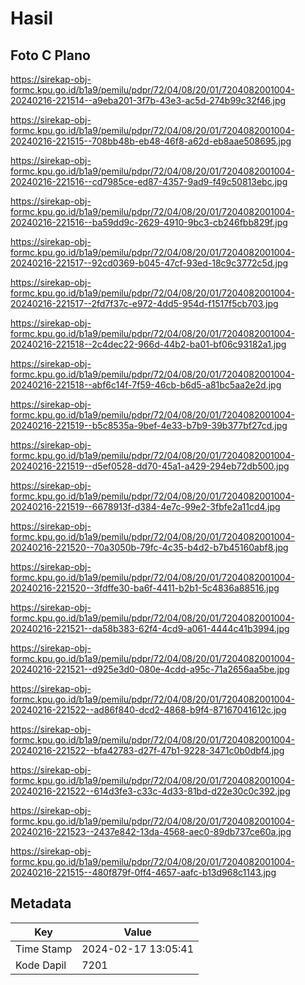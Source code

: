# Hasil

## Foto C Plano

https://sirekap-obj-formc.kpu.go.id/b1a9/pemilu/pdpr/72/04/08/20/01/7204082001004-20240216-221514--a9eba201-3f7b-43e3-ac5d-274b99c32f46.jpg

https://sirekap-obj-formc.kpu.go.id/b1a9/pemilu/pdpr/72/04/08/20/01/7204082001004-20240216-221515--708bb48b-eb48-46f8-a62d-eb8aae508695.jpg

https://sirekap-obj-formc.kpu.go.id/b1a9/pemilu/pdpr/72/04/08/20/01/7204082001004-20240216-221516--cd7985ce-ed87-4357-9ad9-f49c50813ebc.jpg

https://sirekap-obj-formc.kpu.go.id/b1a9/pemilu/pdpr/72/04/08/20/01/7204082001004-20240216-221516--ba59dd9c-2629-4910-9bc3-cb246fbb829f.jpg

https://sirekap-obj-formc.kpu.go.id/b1a9/pemilu/pdpr/72/04/08/20/01/7204082001004-20240216-221517--92cd0369-b045-47cf-93ed-18c9c3772c5d.jpg

https://sirekap-obj-formc.kpu.go.id/b1a9/pemilu/pdpr/72/04/08/20/01/7204082001004-20240216-221517--2fd7f37c-e972-4dd5-954d-f1517f5cb703.jpg

https://sirekap-obj-formc.kpu.go.id/b1a9/pemilu/pdpr/72/04/08/20/01/7204082001004-20240216-221518--2c4dec22-966d-44b2-ba01-bf06c93182a1.jpg

https://sirekap-obj-formc.kpu.go.id/b1a9/pemilu/pdpr/72/04/08/20/01/7204082001004-20240216-221518--abf6c14f-7f59-46cb-b6d5-a81bc5aa2e2d.jpg

https://sirekap-obj-formc.kpu.go.id/b1a9/pemilu/pdpr/72/04/08/20/01/7204082001004-20240216-221519--b5c8535a-9bef-4e33-b7b9-39b377bf27cd.jpg

https://sirekap-obj-formc.kpu.go.id/b1a9/pemilu/pdpr/72/04/08/20/01/7204082001004-20240216-221519--d5ef0528-dd70-45a1-a429-294eb72db500.jpg

https://sirekap-obj-formc.kpu.go.id/b1a9/pemilu/pdpr/72/04/08/20/01/7204082001004-20240216-221519--6678913f-d384-4e7c-99e2-3fbfe2a11cd4.jpg

https://sirekap-obj-formc.kpu.go.id/b1a9/pemilu/pdpr/72/04/08/20/01/7204082001004-20240216-221520--70a3050b-79fc-4c35-b4d2-b7b45160abf8.jpg

https://sirekap-obj-formc.kpu.go.id/b1a9/pemilu/pdpr/72/04/08/20/01/7204082001004-20240216-221520--3fdffe30-ba6f-4411-b2b1-5c4836a88516.jpg

https://sirekap-obj-formc.kpu.go.id/b1a9/pemilu/pdpr/72/04/08/20/01/7204082001004-20240216-221521--da58b383-62f4-4cd9-a061-4444c41b3994.jpg

https://sirekap-obj-formc.kpu.go.id/b1a9/pemilu/pdpr/72/04/08/20/01/7204082001004-20240216-221521--d925e3d0-080e-4cdd-a95c-71a2656aa5be.jpg

https://sirekap-obj-formc.kpu.go.id/b1a9/pemilu/pdpr/72/04/08/20/01/7204082001004-20240216-221522--ad86f840-dcd2-4868-b9f4-87167041612c.jpg

https://sirekap-obj-formc.kpu.go.id/b1a9/pemilu/pdpr/72/04/08/20/01/7204082001004-20240216-221522--bfa42783-d27f-47b1-9228-3471c0b0dbf4.jpg

https://sirekap-obj-formc.kpu.go.id/b1a9/pemilu/pdpr/72/04/08/20/01/7204082001004-20240216-221522--614d3fe3-c33c-4d33-81bd-d22e30c0c392.jpg

https://sirekap-obj-formc.kpu.go.id/b1a9/pemilu/pdpr/72/04/08/20/01/7204082001004-20240216-221523--2437e842-13da-4568-aec0-89db737ce60a.jpg

https://sirekap-obj-formc.kpu.go.id/b1a9/pemilu/pdpr/72/04/08/20/01/7204082001004-20240216-221515--480f879f-0ff4-4657-aafc-b13d968c1143.jpg


## Metadata

| Key        | Value               |
| ---------- | ------------------- |
| Time Stamp | 2024-02-17 13:05:41 |
| Kode Dapil | 7201                |



